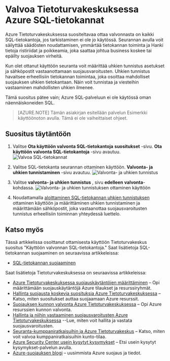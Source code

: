 <properties
   pageTitle="Valvoa SQL-tietokantoja Azure Tietoturvakeskuksessa | Microsoft Azure"
   description="Tämän asiakirjan avulla voit **valvoa SQL-tietokantoja**Azure Tietoturvakeskus suositus täytäntöön."
   services="security-center"
   documentationCenter="na"
   authors="TerryLanfear"
   manager="MBaldwin"
   editor=""/>

<tags
   ms.service="security-center"
   ms.devlang="na"
   ms.topic="article"
   ms.tgt_pltfrm="na"
   ms.workload="na"
   ms.date="07/29/2016"
   ms.author="terrylan"/>

# <a name="enable-auditing-on-sql-databases-in-azure-security-center"></a>Valvoa Tietoturvakeskuksessa Azure SQL-tietokannat

Azure Tietoturvakeskuksessa suositeltavaa ottaa valvonnasta on kaikki SQL-tietokantoja, jos tarkistaminen ei ole jo käytössä. Seurannan avulla voit säilyttää säädösten noudattamisen, ymmärtää tietokannan toiminta ja Hanki tietoja ristiriidat ja poikkeamia, joka saattaa johtua business koskee tai epäilty suojauksen virheitä.

Kun olet ottanut käyttöön seuranta voit määrittää uhkien tunnistus asetukset ja sähköpostit vastaanottamaan suojausvaroitusten. Uhkien tunnistus havaitsee erheellisiin tietokannan toimintaa, joka osoittaa mahdolliset suojauksen uhkien tietokantaan. Näin voit tunnistaa ja viesteihin vastaaminen mahdollisten uhkien ilmenee.

Tämä suositus pätee vain; Azure SQL-palveluun ei ole käytössä oman näennäiskoneiden SQL.

> [AZURE.NOTE] Tämän asiakirjan esitellään palvelun Esimerkki käyttöönoton avulla.  Tämä ei ole vaiheittaiset ohjeet.

## <a name="implement-the-recommendation"></a>Suositus täytäntöön

1. Valitse **Ota käyttöön valvonta SQL-tietokantoja** **suositukset** -sivu.  **Ota käyttöön valvonta SQL-tietokantoja** -sivu avautuu.
![Valvoa SQL-tietokannat][1]

2. Valitse SQL-tietokanta seurannan ottaminen käyttöön. **Valvonta- ja uhkien tunnistaminen** -sivu avautuu.
![Valvonta- ja uhkien tunnistus][2]
3. Valitse **valvonta- ja uhkien tunnistus** , sivu **edelleen** **valvonta**-kohdassa.
![Valvonta- ja uhkien tunnistuksen ottaminen käyttöön][3]


5. Noudattamalla [aloittaminen SQL-tietokannan uhkien tunnistuksen](../sql-database/sql-database-threat-detection-get-started.md) ottaminen käyttöön ja määrittäminen uhkien tunnistaminen ja määrittämään sähköpostit, joka vastaanottaa suojausvaroitusten tunnistus erheellisiin toiminnan yhteydessä luettelo.

## <a name="see-also"></a>Katso myös

Tässä artikkelissa osoittanut ottamisesta käyttöön Tietoturvakeskus suositus "Käyttöön valvonnan SQL-tietokantoja." Saat lisätietoja SQL-tietokannan suojaaminen on seuraavissa artikkeleissa:

- [SQL-tietokannan suojaaminen](../sql-database/sql-database-security.md)

Saat lisätietoja Tietoturvakeskuksessa on seuraavissa artikkeleissa:

- [Azure Tietoturvakeskuksessa suojauskäytäntöjen määrittäminen](security-center-policies.md) – Opi määrittämään suojauskäytäntöjä Azure tilaukset ja resurssiryhmät.
- [Hallinta suojausta koskevia suosituksia Azure Tietoturvakeskuksessa](security-center-recommendations.md) – Katso, miten suositukset auttaa suojaamaan Azure resurssit.
- [Suojauksen kunnon valvonta Azure Tietoturvakeskuksessa](security-center-monitoring.md) – Opi Azure resurssien kunnon valvonta.
- [Hallinta ja niihin vastaaminen suojausvaroitusten Azure Tietoturvakeskuksessa](security-center-managing-and-responding-alerts.md) --Lue, miten voit hallita ja vastata suojausvaroitusten.
- [Seuranta-kumppaniratkaisuihin ja Azure Tietoturvakeskus](security-center-partner-solutions.md) – Katso, miten voit valvoa kumppaniratkaisuihin kunto-tilaa.
- [Azure Security Center usein kysytyt kysymykset](security-center-faq.md) – Etsi usein kysytyt kysymykset-palvelun avulla.
- [Azure-suojauksen blogi](http://blogs.msdn.com/b/azuresecurity/) – uusimmista Azure suojaus ja tiedot.

<!--Image references-->
[1]: ./media/security-center-enable-auditing-on-sql-databases/enable-auditing-on-sql-databases.png
[2]:./media/security-center-enable-auditing-on-sql-databases/auditing-threat-detection.png
[3]: ./media/security-center-enable-auditing-on-sql-databases/auditing-threat-detection-blade.png
